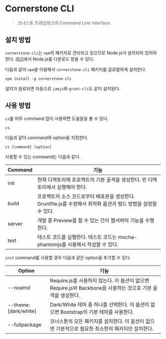 # Cornerstone CLI
> 코너스톤 프레임워크의 Command Line Interface.

## 설치 방법

`cornerstone-cli`는 `npm`의 패키지로 관리되고 있으므로 Node.js가 설치되어 있어야 한다. [여기](http://www.nodejs.org/download/)에서 Node.js를 다운로드 받을 수 있다.

다음과 같이 `npm`을 이용해서 `cornerstone-cli` 패키지를 글로벌하게 설치한다.

```shell
npm install -g cornerstone-cli
```

설치가 완료되면 자동으로 `jamjs`와 `grunt-cli`도 같이 설치된다.

## 사용 방법

`cs`를 아무 command 없이 사용하면 도움말을 볼 수 있다.

```shell
cs
```

다음과 같이 command와 option을 지정한다.

```shell
cs [command] [option]
```

사용할 수 있는 command는 다음과 같다.

| Command | 기능                                                                                     |
| ------- | --------------------------------------------------------------------------------------- |
| init    | 현재 디렉토리에 프로젝트의 기본 골격을 생성한다. 빈 디렉토리에서 실행해야 한다.                            |
| build   | 프로젝트의 소스 코드로부터 배포본을 생성한다. Gruntfile.js를 수정해서 최적화 옵션과 빌드 방법을 설정할 수 있다. |
| server  | 개발 중 Preview를 할 수 있는 간이 웹서버의 기능을 수행한다.                                         |
| test    | 테스트 코드를 실행한다. 테스트 코드는 mocha-phantomjs를 사용해서 작성할 수 있다.                       |

`init` command를 사용할 경우 다음과 같은 option을 추가할 수 있다.

| Option               | 기능                                                                                       |
| -------------------- | ----------------------------------------------------------------------------------------- |
| --noamd              | Require.js를 사용하지 않는다. 이 옵션이 없으면 Require.js와 Backbone을 사용하는 것으로 기본 골격을 생성한다. |
| --theme:[dark/white] | Dark/White 테마 중 하나를 선택한다. 이 옵션이 없으면 Bootstrap의 기본 테마를 사용한다.                   |
| --fullpackage        | 코너스톤의 모든 패키지를 설치한다. 이 옵션이 없으면 기본적으로 필요한 최소한의 패키지만 설치한다.                 |
